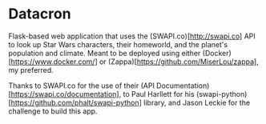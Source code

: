 Datacron
======

Flask-based web application that uses the (SWAPI.co)[http://swapi.co] API to look up Star Wars characters, their homeworld, and the planet's population and climate. Meant to be deployed using either (Docker)[https://www.docker.com/] or (Zappa)[https://github.com/MiserLou/zappa], my preferred.

Thanks to SWAPI.co for the use of their (API Documentation)[https://swapi.co/documentation], to Paul Harllett for his (swapi-python)[https://github.com/phalt/swapi-python] library, and Jason Leckie for the challenge to build this app.
